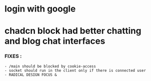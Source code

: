 # login with google

# chadcn block had better chatting and blog chat interfaces


### FIXES : 
    - /main should be blocked by cookie-access
    - socket should run in the client only if there is connected user
    - RADICAL DESIGN FOCUS &

